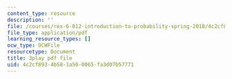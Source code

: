 ```yaml
---
content_type: resource
description: ''
file: /courses/res-6-012-introduction-to-probability-spring-2018/4c2cf8934b581a500065fa3d07b57771_7wqaa4uqwao.pdf
file_type: application/pdf
learning_resource_types: []
ocw_type: OCWFile
resourcetype: Document
title: 3play pdf file
uid: 4c2cf893-4b58-1a50-0065-fa3d07b57771
---
```


